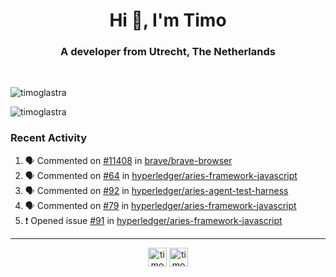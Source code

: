<h1 align="center">Hi 👋, I'm Timo</h1>
<h3 align="center">A developer from Utrecht, The Netherlands</h3>
<br/>
<!-- https://github.com/rahuldkjain/github-profile-readme-generator --!>

<p align="left"><img src="https://github-readme-stats.vercel.app/api?username=timoglastra&show_icons=true&count_private=tru" alt="timoglastra" /></p>
<p align="left"><img src="https://github-readme-stats.vercel.app/api/top-langs/?username=timoglastra&layout=compact" alt="timoglastra" /><p>

<h3>Recent Activity</h3>

<!--START_SECTION:activity-->
1. 🗣 Commented on [#11408](https://github.com//brave/brave-browser/issues/11408) in [brave/brave-browser](https://github.com//brave/brave-browser)
2. 🗣 Commented on [#64](https://github.com//hyperledger/aries-framework-javascript/issues/64) in [hyperledger/aries-framework-javascript](https://github.com//hyperledger/aries-framework-javascript)
3. 🗣 Commented on [#92](https://github.com//hyperledger/aries-agent-test-harness/issues/92) in [hyperledger/aries-agent-test-harness](https://github.com//hyperledger/aries-agent-test-harness)
4. 🗣 Commented on [#79](https://github.com//hyperledger/aries-framework-javascript/issues/79) in [hyperledger/aries-framework-javascript](https://github.com//hyperledger/aries-framework-javascript)
5. ❗️ Opened issue [#91](https://github.com//hyperledger/aries-framework-javascript/issues/91) in [hyperledger/aries-framework-javascript](https://github.com//hyperledger/aries-framework-javascript)
<!--END_SECTION:activity-->

---

<p align="center">
<a href="https://twitter.com/timoglastra" target="blank"><img align="center" src="https://cdn.jsdelivr.net/npm/simple-icons@3.0.1/icons/twitter.svg" alt="timoglastra" height="30" width="30" /></a>
<a href="https://linkedin.com/in/timoglastra" target="blank"><img align="center" src="https://cdn.jsdelivr.net/npm/simple-icons@3.0.1/icons/linkedin.svg" alt="timoglastra" height="30" width="30" /></a>
</p>



